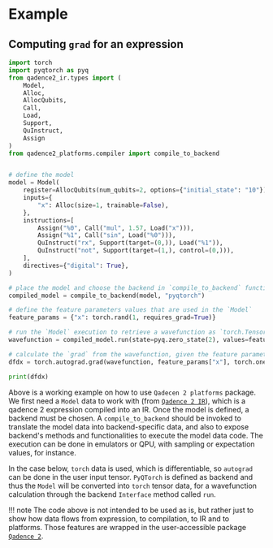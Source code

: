 # Example


## Computing `grad` for an expression


```python exec="on" source="material-block" result="json" session="compile_to_backend"
import torch
import pyqtorch as pyq
from qadence2_ir.types import (
    Model,
    Alloc,
    AllocQubits,
    Call,
    Load,
    Support,
    QuInstruct,
    Assign
)
from qadence2_platforms.compiler import compile_to_backend


# define the model
model = Model(
    register=AllocQubits(num_qubits=2, options={"initial_state": "10"}),
    inputs={
        "x": Alloc(size=1, trainable=False),
    },
    instructions=[
        Assign("%0", Call("mul", 1.57, Load("x"))),
        Assign("%1", Call("sin", Load("%0"))),
        QuInstruct("rx", Support(target=(0,)), Load("%1")),
        QuInstruct("not", Support(target=(1,), control=(0,))),
    ],
    directives={"digital": True},
)

# place the model and choose the backend in `compile_to_backend` function
compiled_model = compile_to_backend(model, "pyqtorch")

# define the feature parameters values that are used in the `Model`
feature_params = {"x": torch.rand(1, requires_grad=True)}

# run the `Model` execution to retrieve a wavefunction as `torch.Tensor`
wavefunction = compiled_model.run(state=pyq.zero_state(2), values=feature_params)

# calculate the `grad` from the wavefunction, given the feature parameters
dfdx = torch.autograd.grad(wavefunction, feature_params["x"], torch.ones_like(wavefunction))

print(dfdx)
```

Above is a working example on how to use `Qadecen 2 platforms` package. We first need a `Model` data to work with (from [`Qadence 2 IR`](https://github.com/pasqal-io/qadence2-ir)), which is a qadence 2 expression compiled into an IR. Once the model is defined, a backend must be chosen. A `compile_to_backend` should be invoked to translate the model data into backend-specific data, and also to expose backend's methods and functionalities to execute the model data code. The execution can be done in emulators or QPU, with sampling or expectation values, for instance.

In the case below, `torch` data is used, which is differentiable, so `autograd` can be done in the user input tensor. `PyQTorch` is defined as backend and thus the `Model` will be converted into `torch` tensor data, for a wavefunction calculation through the backend `Interface` method called `run`.

!!! note
    The code above is not intended to be used as is, but rather just to show how data flows from expression, to compilation, to IR and to platforms. Those features are wrapped in the user-accessible package [`Qadence 2`](https://github.com/pasqal-io/qadence2-core/).
